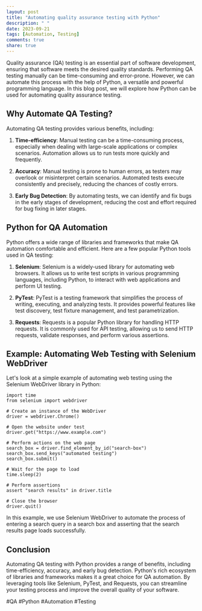 ```yaml
---
layout: post
title: "Automating quality assurance testing with Python"
description: " "
date: 2023-09-21
tags: [Automation, Testing]
comments: true
share: true
---
```


Quality assurance (QA) testing is an essential part of software development, ensuring that software meets the desired quality standards. Performing QA testing manually can be time-consuming and error-prone. However, we can automate this process with the help of Python, a versatile and powerful programming language. In this blog post, we will explore how Python can be used for automating quality assurance testing.

## Why Automate QA Testing?

Automating QA testing provides various benefits, including:

1. **Time-efficiency**: Manual testing can be a time-consuming process, especially when dealing with large-scale applications or complex scenarios. Automation allows us to run tests more quickly and frequently.

2. **Accuracy**: Manual testing is prone to human errors, as testers may overlook or misinterpret certain scenarios. Automated tests execute consistently and precisely, reducing the chances of costly errors.

3. **Early Bug Detection**: By automating tests, we can identify and fix bugs in the early stages of development, reducing the cost and effort required for bug fixing in later stages.

## Python for QA Automation

Python offers a wide range of libraries and frameworks that make QA automation comfortable and efficient. Here are a few popular Python tools used in QA testing:

1. **Selenium**: Selenium is a widely-used library for automating web browsers. It allows us to write test scripts in various programming languages, including Python, to interact with web applications and perform UI testing.

2. **PyTest**: PyTest is a testing framework that simplifies the process of writing, executing, and analyzing tests. It provides powerful features like test discovery, test fixture management, and test parametrization.

3. **Requests**: Requests is a popular Python library for handling HTTP requests. It is commonly used for API testing, allowing us to send HTTP requests, validate responses, and perform various assertions.

## Example: Automating Web Testing with Selenium WebDriver

Let's look at a simple example of automating web testing using the Selenium WebDriver library in Python:

```
import time
from selenium import webdriver

# Create an instance of the WebDriver
driver = webdriver.Chrome()

# Open the website under test
driver.get("https://www.example.com")

# Perform actions on the web page
search_box = driver.find_element_by_id("search-box")
search_box.send_keys("automated testing")
search_box.submit()

# Wait for the page to load
time.sleep(2)

# Perform assertions
assert "search results" in driver.title

# Close the browser
driver.quit()
```

In this example, we use Selenium WebDriver to automate the process of entering a search query in a search box and asserting that the search results page loads successfully.

## Conclusion

Automating QA testing with Python provides a range of benefits, including time-efficiency, accuracy, and early bug detection. Python's rich ecosystem of libraries and frameworks makes it a great choice for QA automation. By leveraging tools like Selenium, PyTest, and Requests, you can streamline your testing process and improve the overall quality of your software.

#QA #Python #Automation #Testing